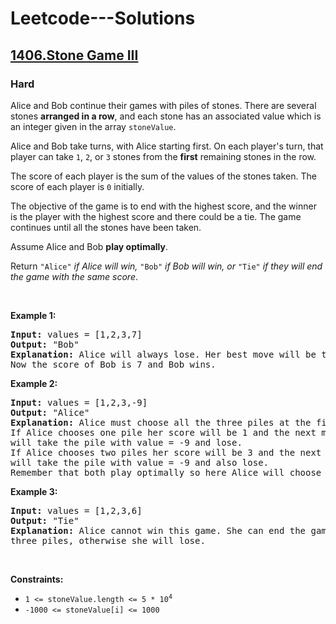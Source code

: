 # Leetcode---Solutions
<h2>
  <a href="https://leetcode.com/problems/stone-game-iii/">
    1406.Stone Game III
  </a>
</h2>
<h3>
  Hard
</h3>
<p>Alice and Bob continue their games with piles of stones. There are several stones <strong>arranged in a row</strong>, and each stone has an associated value which is an integer given in the array <code>stoneValue</code>.</p>

<p>Alice and Bob take turns, with Alice starting first. On each player's turn, that player can take <code>1</code>, <code>2</code>, or <code>3</code> stones from the <strong>first</strong> remaining stones in the row.</p>

<p>The score of each player is the sum of the values of the stones taken. The score of each player is <code>0</code> initially.</p>

<p>The objective of the game is to end with the highest score, and the winner is the player with the highest score and there could be a tie. The game continues until all the stones have been taken.</p>

<p>Assume Alice and Bob <strong>play optimally</strong>.</p>

<p>Return <code>"Alice"</code><em> if Alice will win, </em><code>"Bob"</code><em> if Bob will win, or </em><code>"Tie"</code><em> if they will end the game with the same score</em>.</p>

<p>&nbsp;</p>
<p><strong>Example 1:</strong></p>

<pre><strong>Input:</strong> values = [1,2,3,7]
<strong>Output:</strong> "Bob"
<strong>Explanation:</strong> Alice will always lose. Her best move will be to take three piles and the score become 6. 
Now the score of Bob is 7 and Bob wins.
</pre>

<p><strong>Example 2:</strong></p>

<pre><strong>Input:</strong> values = [1,2,3,-9]
<strong>Output:</strong> "Alice"
<strong>Explanation:</strong> Alice must choose all the three piles at the first move to win and leave Bob with negative score.
If Alice chooses one pile her score will be 1 and the next move Bob's score becomes 5. In the next move, Alice 
will take the pile with value = -9 and lose.
If Alice chooses two piles her score will be 3 and the next move Bob's score becomes 3. In the next move, Alice 
will take the pile with value = -9 and also lose.
Remember that both play optimally so here Alice will choose the scenario that makes her win.
</pre>

<p><strong>Example 3:</strong></p>

<pre><strong>Input:</strong> values = [1,2,3,6]
<strong>Output:</strong> "Tie"
<strong>Explanation:</strong> Alice cannot win this game. She can end the game in a draw if she decided to choose all the first 
three piles, otherwise she will lose.
</pre>

<p>&nbsp;</p>
<p><strong>Constraints:</strong></p>

<ul>
	<li><code>1 &lt;= stoneValue.length &lt;= 5 * 10<sup>4</sup></code></li>
	<li><code>-1000 &lt;= stoneValue[i] &lt;= 1000</code></li>
</ul>
